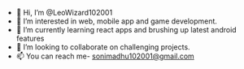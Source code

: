- 👋 Hi, I’m @LeoWizard102001
- 👀 I’m interested in web, mobile app and game development.
- 🌱 I’m currently learning react apps and brushing up latest android features
- 💞️ I’m looking to collaborate on challenging projects. 
- 📫 You can reach me- sonimadhu102001@gmail.com

<!---
LeoWizard102001/LeoWizard102001 is a ✨ special ✨ repository because its `README.md` (this file) appears on your GitHub profile.
You can click the Preview link to take a look at your changes.
--->
